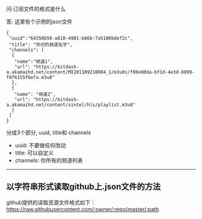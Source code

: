 问:订阅文件的格式是什么

答: 这里有个示例的json文件
 
~~~  
{
 "uuid":"64350b50-a810-4901-b86b-7a5106bdef2c",
 "title": "你对的频道名字",
 "channels": [
  {
   "name":"频道1",
   "url": "https://bitdash-a.akamaihd.net/content/MI201109210084_1/m3u8s/f08e80da-bf1d-4e3d-8899-f0f6155f6efa.m3u8"
  },
  {
   "name": "频道2",
   "url": "https://bitdash-a.akamaihd.net/content/sintel/hls/playlist.m3u8"
  }
 ]
}
~~~
  
分成3个部分, uuid, title和 channels
* uuid: 不要做任何改动
* title: 可以自定义
* channels: 你所有的频道列表

<hr/>

## 以字符串形式读取github上.json文件的方法
github提供的读取资源文件格式如下：
https://raw.githubusercontent.com/:owner/:repo/master/:path

